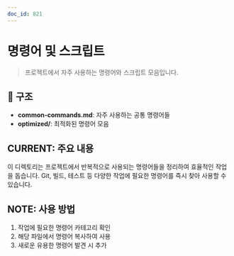 ```yaml
---
doc_id: 821
---
```


# 명령어 및 스크립트

> 프로젝트에서 자주 사용하는 명령어와 스크립트 모음입니다.

## 📁 구조

- **common-commands.md**: 자주 사용하는 공통 명령어들
- **optimized/**: 최적화된 명령어 모음

## CURRENT: 주요 내용

이 디렉토리는 프로젝트에서 반복적으로 사용되는 명령어들을 정리하여 효율적인 작업을 돕습니다. Git, 빌드, 테스트 등 다양한 작업에 필요한 명령어를 즉시 찾아 사용할 수 있습니다.

## NOTE: 사용 방법

1. 작업에 필요한 명령어 카테고리 확인
2. 해당 파일에서 명령어 복사하여 사용
3. 새로운 유용한 명령어 발견 시 추가